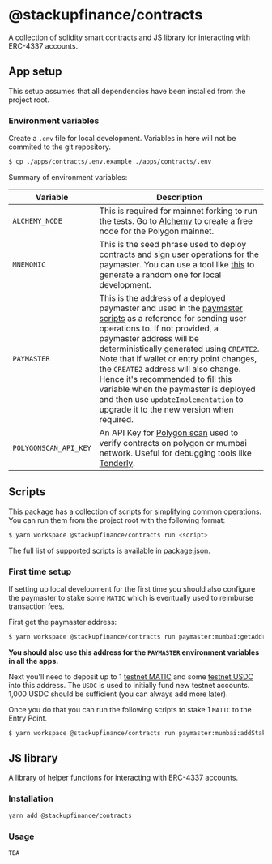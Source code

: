# @stackupfinance/contracts

A collection of solidity smart contracts and JS library for interacting with ERC-4337 accounts.

## App setup

This setup assumes that all dependencies have been installed from the project root.

### Environment variables

Create a `.env` file for local development. Variables in here will not be commited to the git repository.

```bash
$ cp ./apps/contracts/.env.example ./apps/contracts/.env
```

Summary of environment variables:

| Variable              | Description                                                                                                                                                                                                                                                                                                                                                                                                                                                                                       |
| --------------------- | ------------------------------------------------------------------------------------------------------------------------------------------------------------------------------------------------------------------------------------------------------------------------------------------------------------------------------------------------------------------------------------------------------------------------------------------------------------------------------------------------- |
| `ALCHEMY_NODE`        | This is required for mainnet forking to run the tests. Go to [Alchemy](https://www.alchemy.com/) to create a free node for the Polygon mainnet.                                                                                                                                                                                                                                                                                                                                                   |
| `MNEMONIC`            | This is the seed phrase used to deploy contracts and sign user operations for the paymaster. You can use a tool like [this](https://iancoleman.io/bip39) to generate a random one for local development.                                                                                                                                                                                                                                                                                          |
| `PAYMASTER`           | This is the address of a deployed paymaster and used in the [paymaster scripts](./scripts/paymaster) as a reference for sending user operations to. If not provided, a paymaster address will be deterministically generated using `CREATE2`. Note that if wallet or entry point changes, the `CREATE2` address will also change. Hence it's recommended to fill this variable when the paymaster is deployed and then use `updateImplementation` to upgrade it to the new version when required. |
| `POLYGONSCAN_API_KEY` | An API Key for [Polygon scan](https://polygonscan.com/) used to verify contracts on polygon or mumbai network. Useful for debugging tools like [Tenderly](https://dashboard.tenderly.co/explorer).                                                                                                                                                                                                                                                                                                |

## Scripts

This package has a collection of scripts for simplifying common operations. You can run them from the project root with the following format:

```bash
$ yarn workspace @stackupfinance/contracts run <script>
```

The full list of supported scripts is available in [package.json](./package.json).

### First time setup

If setting up local development for the first time you should also configure the paymaster to stake some `MATIC` which is eventually used to reimburse transaction fees.

First get the paymaster address:

```bash
$ yarn workspace @stackupfinance/contracts run paymaster:mumbai:getAddress
```

**You should also use this address for the `PAYMASTER` environment variables in all the apps.**

Next you'll need to deposit up to 1 [testnet MATIC](https://faucet.polygon.technology/) and some [testnet USDC](https://mumbai.polygonscan.com/address/0x1480376ab166eb712cf944592d215ece0d47f268#writeContract) into this address. The `USDC` is used to initially fund new testnet accounts. 1,000 USDC should be sufficient (you can always add more later).

Once you do that you can run the following scripts to stake 1 `MATIC` to the Entry Point.

```bash
$ yarn workspace @stackupfinance/contracts run paymaster:mumbai:addStake
```

## JS library

A library of helper functions for interacting with ERC-4337 accounts.

### Installation

```bash
yarn add @stackupfinance/contracts
```

### Usage

```
TBA
```
